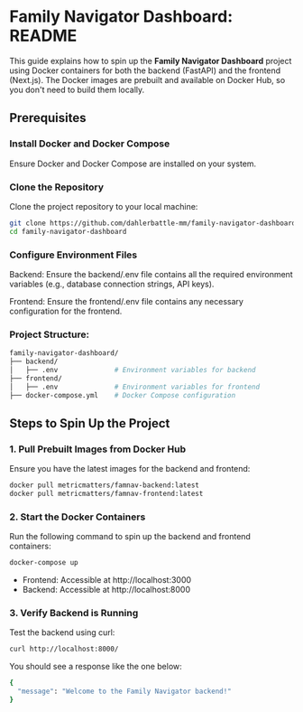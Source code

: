 # Family Navigator Dashboard: README

This guide explains how to spin up the **Family Navigator Dashboard** project using Docker containers for both the backend (FastAPI) and the frontend (Next.js). The Docker images are prebuilt and available on Docker Hub, so you don't need to build them locally.

## Prerequisites

### Install Docker and Docker Compose
Ensure Docker and Docker Compose are installed on your system.

### Clone the Repository
Clone the project repository to your local machine:

```bash
git clone https://github.com/dahlerbattle-mm/family-navigator-dashboard.git
cd family-navigator-dashboard
```

### Configure Environment Files
Backend: Ensure the backend/.env file contains all the required environment variables (e.g., database connection strings, API keys).

Frontend: Ensure the frontend/.env file contains any necessary configuration for the frontend.

### Project Structure: 

```bash
family-navigator-dashboard/
├── backend/
│   ├── .env              # Environment variables for backend
├── frontend/
│   ├── .env              # Environment variables for frontend
├── docker-compose.yml    # Docker Compose configuration
```

## Steps to Spin Up the Project
### 1. Pull Prebuilt Images from Docker Hub
Ensure you have the latest images for the backend and frontend:

```bash
docker pull metricmatters/famnav-backend:latest
docker pull metricmatters/famnav-frontend:latest
```

### 2. Start the Docker Containers
Run the following command to spin up the backend and frontend containers:

```bash
docker-compose up
```

- Frontend: Accessible at http://localhost:3000
- Backend: Accessible at http://localhost:8000

### 3. Verify Backend is Running
Test the backend using curl:

```bash
curl http://localhost:8000/
```

You should see a response like the one below: 
```bash
{
  "message": "Welcome to the Family Navigator backend!"
}
```

